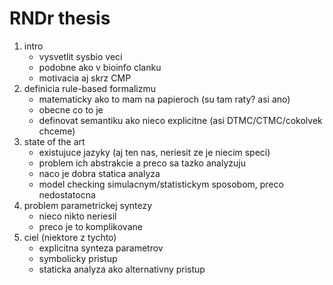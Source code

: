 # RNDr thesis

1. intro
   - vysvetlit sysbio veci
   - podobne ako v bioinfo clanku
   - motivacia aj skrz CMP
2. definicia rule-based formalizmu
   - matematicky ako to mam na papieroch (su tam raty? asi ano)
   - obecne co to je
   - definovat semantiku ako nieco explicitne (asi DTMC/CTMC/cokolvek chceme)
3. state of the art
   - existujuce jazyky (aj ten nas, neriesit ze je niecim speci)
   - problem ich abstrakcie a preco sa tazko analyzuju
   - naco je dobra statica analyza
   - model checking simulacnym/statistickym sposobom, preco nedostatocna
4. problem parametrickej syntezy
   - nieco nikto neriesil
   - preco je to komplikovane
5. ciel (niektore z tychto)
   - explicitna synteza parametrov
   - symbolicky pristup
   - staticka analyza ako alternativny pristup